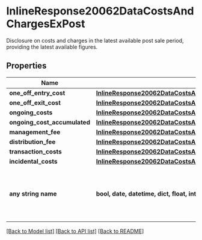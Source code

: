 # InlineResponse20062DataCostsAndChargesExPost

Disclosure on costs and charges in the latest available post sale period, providing the latest available figures.

## Properties
Name | Type | Description | Notes
------------ | ------------- | ------------- | -------------
**one_off_entry_cost** | [**InlineResponse20062DataCostsAndChargesExPostOneOffEntryCost**](InlineResponse20062DataCostsAndChargesExPostOneOffEntryCost.md) |  | [optional] 
**one_off_exit_cost** | [**InlineResponse20062DataCostsAndChargesExPostOneOffExitCost**](InlineResponse20062DataCostsAndChargesExPostOneOffExitCost.md) |  | [optional] 
**ongoing_costs** | [**InlineResponse20062DataCostsAndChargesExPostOngoingCosts**](InlineResponse20062DataCostsAndChargesExPostOngoingCosts.md) |  | [optional] 
**ongoing_cost_accumulated** | [**InlineResponse20062DataCostsAndChargesExPostOngoingCostAccumulated**](InlineResponse20062DataCostsAndChargesExPostOngoingCostAccumulated.md) |  | [optional] 
**management_fee** | [**InlineResponse20062DataCostsAndChargesExPostManagementFee**](InlineResponse20062DataCostsAndChargesExPostManagementFee.md) |  | [optional] 
**distribution_fee** | [**InlineResponse20062DataCostsAndChargesExPostDistributionFee**](InlineResponse20062DataCostsAndChargesExPostDistributionFee.md) |  | [optional] 
**transaction_costs** | [**InlineResponse20062DataCostsAndChargesExPostTransactionCosts**](InlineResponse20062DataCostsAndChargesExPostTransactionCosts.md) |  | [optional] 
**incidental_costs** | [**InlineResponse20062DataCostsAndChargesExPostIncidentalCosts**](InlineResponse20062DataCostsAndChargesExPostIncidentalCosts.md) |  | [optional] 
**any string name** | **bool, date, datetime, dict, float, int, list, str, none_type** | any string name can be used but the value must be the correct type | [optional]

[[Back to Model list]](../README.md#documentation-for-models) [[Back to API list]](../README.md#documentation-for-api-endpoints) [[Back to README]](../README.md)


